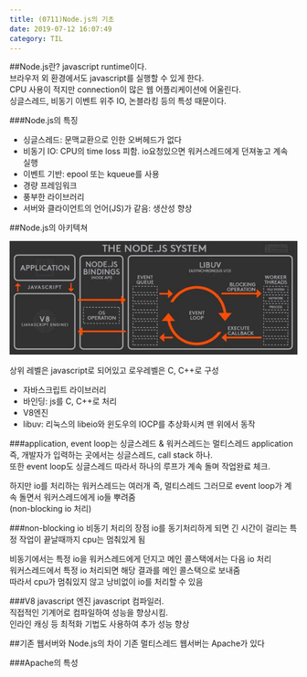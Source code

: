 ```yaml
---
title: (0711)Node.js의 기초
date: 2019-07-12 16:07:49
category: TIL
---
```


##Node.js란?
javascript runtime이다.  
브라우저 외 환경에서도 javascript를 실행할 수 있게 한다.  
CPU 사용이 적지만 connection이 많은 웹 어플리케이션에 어울린다.  
싱글스레드, 비동기 이벤트 위주 IO, 논블라킹 등의 특성 때문이다.

###Node.js의 특징

- 싱글스레드: 문맥교환으로 인한 오버헤드가 없다
- 비동기 IO: CPU의 time loss 피함. io요청있으면 워커스레드에게 던져놓고 계속 실행
- 이벤트 기반: epool 또는 kqueue를 사용
- 경량 프레임워크
- 풍부한 라이브러리
- 서버와 클라이언트의 언어(JS)가 같음: 생산성 향상

##Node.js의 아키텍쳐

![](./images/nodejs.jpg)

상위 레벨은 javascript로 되어있고 로우레벨은 C, C++로 구성  

- 자바스크립트 라이브러리
- 바인딩: js를 C, C++로 처리
- V8엔진
- libuv: 리눅스의 libeio와 윈도우의 IOCP를 추상화시켜 맨 위에서 동작

###application, event loop는 싱글스레드 & 워커스레드는 멀티스레드
application 즉, 개발자가 입력하는 곳에서는 싱글스레드, call stack 하나.  
또한 event loop도 싱글스레드 따라서 하나의 루프가 계속 돌며 작업완료 체크.  
  
하지만 io를 처리하는 워커스레드는 여러개 즉, 멀티스레드
그러므로 event loop가 계속 돌면서 워커스레드에게 io들 뿌려줌  
(non-blocking io 처리)

###non-blocking io 비동기 처리의 장점
io를 동기처리하게 되면 긴 시간이 걸리는 특정 작업이 끝날때까지 cpu는 멈춰있게 됨  
  
비동기에서는 특정 io을 워커스레드에게 던지고 메인 콜스택에서는 다음 io 처리  
워커스레드에서 특정 io 처리되면 해당 결과를 메인 콜스택으로 보내줌  
따라서 cpu가 멈춰있지 않고 낭비없이 io를 처리할 수 있음

###V8 javascript 엔진
javascript 컴파일러.  
직접적인 기계어로 컴파일하여 성능을 향상시킴.  
인라인 캐싱 등 최적화 기법도 사용하여 추가 성능 향상  

##기존 웹서버와 Node.js의 차이
기존 멀티스레드 웹서버는 Apache가 있다  

###Apache의 특성
